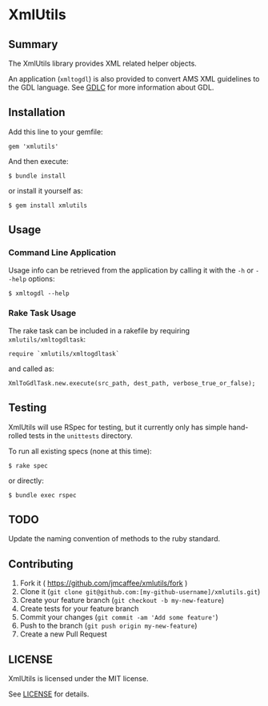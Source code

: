 # XmlUtils

## Summary

The XmlUtils library provides XML related helper objects.

An application (`xmltogdl`) is also provided to convert AMS XML guidelines
to the GDL language. See [GDLC](https://github.com/jmcaffee/gdlc) for more
information about GDL.

## Installation

Add this line to your gemfile:

    gem 'xmlutils'

And then execute:

    $ bundle install

or install it yourself as:

    $ gem install xmlutils

## Usage

### Command Line Application

Usage info can be retrieved from the application by calling it with the `-h` or `--help`
options:

    $ xmltogdl --help

### Rake Task Usage

The rake task can be included in a rakefile by requiring `xmlutils/xmltogdltask`:

    require `xmlutils/xmltogdltask`

and called as:

    XmlToGdlTask.new.execute(src_path, dest_path, verbose_true_or_false);

## Testing

XmlUtils will use RSpec for testing, but it currently only has simple
hand-rolled tests in the `unittests` directory.

To run all existing specs (none at this time):

    $ rake spec

or directly:

    $ bundle exec rspec

## TODO

Update the naming convention of methods to the ruby standard.

## Contributing

1. Fork it ( https://github.com/jmcaffee/xmlutils/fork )
1. Clone it (`git clone git@github.com:[my-github-username]/xmlutils.git`)
2. Create your feature branch (`git checkout -b my-new-feature`)
3. Create tests for your feature branch
4. Commit your changes (`git commit -am 'Add some feature'`)
5. Push to the branch (`git push origin my-new-feature`)
6. Create a new Pull Request

## LICENSE

XmlUtils is licensed under the MIT license.

See [LICENSE](https://github.com/jmcaffee/xmlutils/blob/master/LICENSE) for
details.

